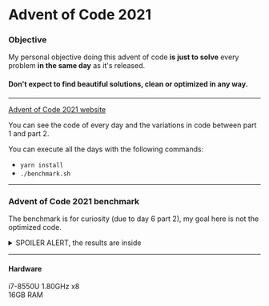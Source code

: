 # Advent of Code 2021

### Objective

My personal objective doing this advent of code **is just to solve** every problem **in the same day** as it's released.

#### Don't expect to find beautiful solutions, clean or optimized in any way.

***

[Advent of Code 2021 website](https://adventofcode.com/2021)

You can see the code of every day and the variations in code between part 1 and part 2.

You can execute all the days with the following commands:

- `yarn install`
- `./benchmark.sh`

***

### Advent of Code 2021 benchmark

The benchmark is for curiosity (due to day 6 part 2), my goal here is not the optimized code.
<details>
<summary>SPOILER ALERT, the results are inside</summary>

**Day 1:**

- Part 1: 1616 *(0.06s)*
- Part 2: 1645 *(0.05s)*

**Day 2:**

- Part 1: 1580000 *(0.05s)*
- Part 2: 1251263225 *(0.04s)*

**Day 3:**

- Part 1: 2743844 *(0.05s)*
- Part 2: 6677951 *(0.05s)*

**Day 4:**

- Part 1: 55770 *(0.07s)*
- Part 2: 2980 *(0.07s)*

**Day 5:**

- Part 1: 6267 *(0.13s)*
- Part 2: 20196 *0.22s)*

**Day 6:**

- Part 1: 372984 *(0.14s)*
- Part 2: 1681503251694 *(0.04s)*

**Day 7:**

- Part 1: 349769 *(0.08s)*
- Part 2: 99540554 *(0.06s)*
    - Time using recurrent like factorial *(1.44s)*

**Day 8:**

- Part 1: 476 *(0.03s)*
- Part 2: 1011823 *(0.08s)*

**Day 9:**

- Part 1: 478 *(0.04s)*
- Part 2: 1327014 *(0.07s)*
    - Solution with parallel basin processing almost not affect the execution time

**Day 10:**

- Part 1: 311949 *(0.06s)*
- Part 2: 3042730309 *(0.07s)*

**Day 11:**

- Part 1: 1702 *(0.08s)*
- Part 2: 251 *(0.09s)*

</details>

***

#### Hardware

i7-8550U 1.80GHz x8   
16GB RAM
